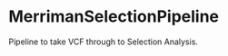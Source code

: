 MerrimanSelectionPipeline
=========================

Pipeline to take VCF through to Selection Analysis.
